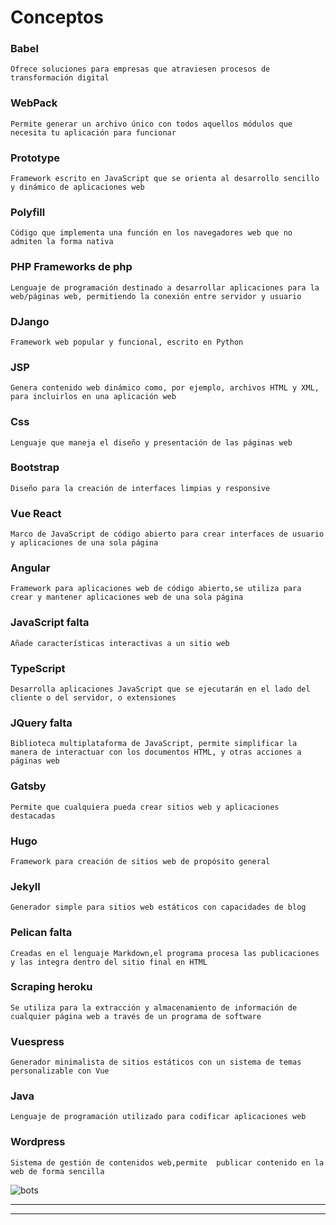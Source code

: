# Conceptos

### Babel
`Ofrece soluciones para empresas que atraviesen procesos de transformación digital`

### WebPack 
`Permite generar un archivo único con todos aquellos módulos que necesita tu aplicación para funcionar`

### Prototype 
`Framework escrito en JavaScript que se orienta al desarrollo sencillo y dinámico de aplicaciones web`

### Polyfill
`Código que implementa una función en los navegadores web que no admiten la forma nativa`

### PHP Frameworks de php
`Lenguaje de programación destinado a desarrollar aplicaciones para la web/páginas web, permitiendo la conexión entre servidor y usuario` 

### DJango 
`Framework web popular y funcional, escrito en Python`

### JSP 
`Genera contenido web dinámico como, por ejemplo, archivos HTML y XML, para incluirlos en una aplicación web`

### Css 
`Lenguaje que maneja el diseño y presentación de las páginas web`

### Bootstrap 
`Diseño para la creación de interfaces limpias y responsive`

### Vue React
`Marco de JavaScript de código abierto para crear interfaces de usuario y aplicaciones de una sola página`

### Angular
`Framework para aplicaciones web de código abierto,se utiliza para crear y mantener aplicaciones web de una sola página`

### JavaScript falta
`Añade características interactivas a un sitio web`

### TypeScript 
`Desarrolla aplicaciones JavaScript que se ejecutarán en el lado del cliente o del servidor, o extensiones` 

### JQuery falta
`Biblioteca multiplataforma de JavaScript, permite simplificar la manera de interactuar con los documentos HTML, y otras acciones a páginas web`

### Gatsby
`Permite que cualquiera pueda crear sitios web y aplicaciones destacadas` 

### Hugo  
`Framework para creación de sitios web de propósito general`

### Jekyll
`Generador simple para sitios web estáticos con capacidades de blog`

### Pelican falta
`Creadas en el lenguaje Markdown,el programa procesa las publicaciones y las integra dentro del sitio final en HTML`
     
### Scraping heroku 
`Se utiliza para la extracción y almacenamiento de información de cualquier página web a través de un programa de software`

### Vuespress 
`Generador minimalista de sitios estáticos con un sistema de temas personalizable con Vue `

### Java 
`Lenguaje de programación utilizado para codificar aplicaciones web`

### Wordpress
`Sistema de gestión de contenidos web,permite  publicar contenido en la web de forma sencilla`

![bots](https://cdn.habtium.com/habtium/album/3/noticia_1254144381article_image_bots.png)

---


---